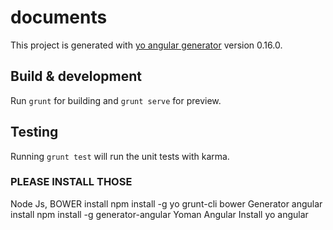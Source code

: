 
# documents

This project is generated with [yo angular generator](https://github.com/yeoman/generator-angular)
version 0.16.0.

## Build & development

Run `grunt` for building and `grunt serve` for preview.

## Testing

Running `grunt test` will run the unit tests with karma.

### PLEASE INSTALL THOSE

Node Js,
BOWER install
npm install -g yo grunt-cli bower
Generator angular install
npm install -g generator-angular
Yoman Angular Install
yo angular 
